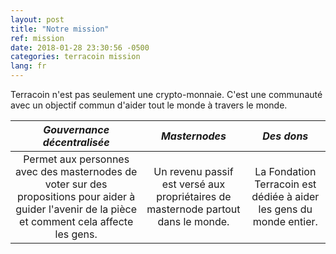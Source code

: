 ```yaml
---
layout: post
title: "Notre mission"
ref: mission
date: 2018-01-28 23:30:56 -0500
categories: terracoin mission
lang: fr
---
```

Terracoin n'est pas seulement une crypto-monnaie. C'est une communauté avec un objectif commun d'aider tout le monde à travers le monde.

| *Gouvernance décentralisée* | *Masternodes* | *Des dons* |
|:----------:|:----------:|:----------:|
| Permet aux personnes avec des masternodes de voter sur des propositions pour aider à guider l'avenir de la pièce et comment cela affecte les gens. | Un revenu passif est versé aux propriétaires de masternode partout dans le monde. | La Fondation Terracoin est dédiée à aider les gens du monde entier. |
